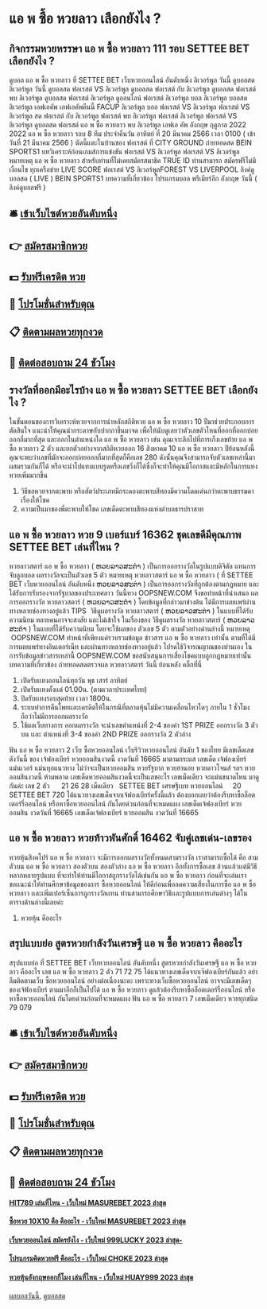 # แอ พ ซื้อ หวยลาว เลือกยังไง ?
## กิจกรรมหวยหรรษา แอ พ ซื้อ หวยลาว 111 รอบ SETTEE BET เลือกยังไง ?
ดูบอล แอ พ ซื้อ หวยลาว ที่ SETTEE BET เว็บหวยออนไลน์ อันดับหนึ่ง ลิเวอร์พูล วันนี้ ดูบอลสด ลิเวอร์พูล วันนี้ ดูบอลสด ฟอเรสต์ VS ลิเวอร์พูล ดูบอลสด ฟอเรสต์ กับ ลิเวอร์พูล ดูบอลสด ฟอเรสต์ พบ ลิเวอร์พูล ดูบอลสด ฟอเรสต์ ลิเวอร์พูล ดูออนไลน์ ฟอเรสต์ ลิเวอร์พูล บอล ลิเวอร์พูล บอลสด ลิเวอร์พูล เอฟเอคัพ เอฟเอคัพคืนนี้ FACUP ลิเวอร์พูล บอล ฟอเรสต์ VS ลิเวอร์พูล ฟอเรสต์ VS ลิเวอร์พูล สด ฟอเรสต์ กับ ลิเวอร์พูล ฟอเรสต์ พบ ลิเวอร์พูล ฟอเรสต์ ลิเวอร์พูล
ฟอเรสต์ VS ลิเวอร์พูล
ดูบอลสด ฟอเรสต์ แอ พ ซื้อ หวยลาว พบ ลิเวอร์พูล เอฟเอ คัพ อังกฤษ ฤดูกาล 2022 2022 แอ พ ซื้อ หวยลาว รอบ 8 ทีม ประจำคืนวัน อาทิตย์ ที่ 20 มีนาคม 2566 เวลา 0100 ( เข้าวันที่ 21 มีนาคม 2566 ) นัดนี้แตะในบ้านของ ฟอเรสต์ ที่ CITY GROUND ถ่ายทอดสด BEIN SPORTS1
บทวิเคราะห์ก่อนเกมส์การแข่งขัน ฟอเรสต์ VS ลิเวอร์พูล
ฟอเรสต์ VS ลิเวอร์พูล
หมายเหตุ แอ พ ซื้อ หวยลาว สำหรับท่านที่ไม่เคยสมัครสมาชิค TRUE ID ท่านสามารถ สมัครฟรีไม่มีเงื่อนไข ทุกเครือข่าย
LIVE SCORE ฟอเรสต์ VS ลิเวอร์พูลFOREST VS LIVERPOOL
ลิงค์ดูบอลสด ( LIVE )
BEIN SPORTS1
บทความที่เกี่ยวข้อง
โปรแกรมบอล พรีเมียร์ลีก อังกฤษ วันนี้ ( ลิงค์ดูบอลฟรี )

## 🛎 [เข้าเว็บไซต์หวยอันดับหนึ่ง](https://bit.ly/3BG5bNw)
## 👉 [สมัครสมาชิกหวย](https://bit.ly/3BG5bNw)
## 💵 [รับฟรีเครดิต หวย](https://bit.ly/3C3mvgS)
## 👑 [โปรโมชั่นสำหรับตุณ](https://bit.ly/3C3mvgS)
## 📋 [ติดตามผลหวยทุกงวด](https://bit.ly/3C3mvgS)
## 📱 [ติดต่อสอบถาม 24 ชัวโมง](https://bit.ly/3C3mvgS)

## รางวัลที่ออกมีอะไรบ้าง แอ พ ซื้อ หวยลาว SETTEE BET เลือกยังไง ?
ในขั้นตอนของการวิเคราะห์หวยจากการนำหลักสถิติหวย แอ พ ซื้อ หวยลาว 10 ปีมาช่วยประกอบการตัดสินใจ แนะนำให้คุณนำกระดาษกับปากกาขึ้นมาจด
เพื่อให้นับดูเลยว่าตัวเลขตัวไหนที่ออกที่ออกบ่อย ออกถี่มากที่สุด และออกในตำแหน่งใด แอ พ ซื้อ หวยลาว เช่น คุณเจาะลึกไปที่การเก็งเลขท้าย แอ พ ซื้อ หวยลาว 2 ตัว และยกตัวอย่างจากสถิติหวยออก 16 สิงหาคม 10 แอ พ ซื้อ หวยลาว ปีย้อนหลังนี้
คุณจะพบว่าเลขที่มักจะออกบ่อยออกถี่มากที่สุดก็คือเลข 280 ดังนั้นคุณจึงสามารถจับตัวเลขเหล่านี้มาผสมรวมกันก็ได้ หรือจะนำไปแทงแบบรูดหรือเลขวิ่งก็ได้ซึ่งก็จะทำให้คุณมีโอกาสและมีหลักในการแทงหวยเพิ่มมากขึ้น
1. วิธีขอหวยจากตะพาบ หรือสัตว์ประเภทมีกระดองตะพาบสีทองมีความโดดเด่นกว่าตะพาบธรรมดาเรื่องให้โชค
2. ความเป็นมาของพี่ตะพาบให้โชค เลขเด็ดตะพาบสีทองแห่งตำบลธารปราสาท

## แอ พ ซื้อ หวยลาว หวย 9 เบอร์แบร์ 16362 ชุดเลขดีมีคุณภาพ SETTEE BET เล่นที่ไหน ?
หวยลาวสตาร์ แอ พ ซื้อ หวยลาว ( ຫວຍລາວສະຕ່າ ) เป็นการออกรางวัลในรูปแบบดิจิตัล แทนการจับลูกบอล ผลรางวัลจะเป็นตัวเลข 5 ตัว
หมายเหตุ หวยลาวสตาร์ แอ พ ซื้อ หวยลาว ( ที่ SETTEE BET เว็บหวยออนไลน์ อันดับหนึ่ง ຫວຍລາວສະຕ່າ ) เป็นการออกรางวัลที่ถูกต้องตามกฎหมาย และได้รับการรับรองจากรัฐบาลของประเทศลาว
วันนี้ทาง OOPSNEW.COM จึงขอทำหน้าที่นำเสนอ ผลการออกรางวัล หวยลาวสตาร์ ( ຫວຍລາວສະຕ່າ ) โดยข้อมูลที่กล่าวมาข่างต้น ได้มีการเผยแพร่ผ่านทางหลายช่องทางอยู่แล้ว
TIPS  วิธีดูผลรางวัล หวยลาวสตาร์ ( ຫວຍລາວສະຕ່າ ) ในแบบที่ได้รับความนิยม
หลายคนอาจจะสงสัย และไม่เข้าใจ ในเรื่องของ วิธีดูผลรางวัล หวยลาวสตาร์ ( ຫວຍລາວສະຕ່າ ) ในแบบที่ได้รับความนิยม โดยจะใช้ผลของ ตัวเลข 5 ตัว ตามตัวอย่างด่านล่างนี้
หมายเหตุ  OOPSNEW.COM ทำหน้าที่เพียงแค่รวบรวมข้อมูล ข่าวสาร แอ พ ซื้อ หวยลาว เท่านั้น ตามที่ได้มีการเผยแพร่ทางอินเตอร์เน็ท และผ่านทางหลายช่องทางอยู่แล้ว โปรดใช้วิจารณญาณของท่านเอง ในการรับข้อมูลข่าวสารเหล่านี้ OOPSNEW.COM ขอสนับสนุนการเสี่ยงโชคแบบถูกกฎหมายเท่านั้น
บทความที่เกี่ยวข้อง
 ถ่ายทอดสดตรวจผล หวยลาวสตาร์ วันนี้ ย้อนหลัง คลิ๊กที่นี่  
1. เปิดรับเเทงออนไลน์ทุกวัน พุธ เสาร์ อาทิตย์
2. เปิดรับเเทงตั้งเเต่ 01.00น. (ตามเวลาประเทศไทย)
3. ปิดรับเเทงรอบสุดท้าย เวลา 1800น.
4. ระบบทำการคืนโพยเเละเครดิตให้ในกรณีที่ตลาดหุ้นไม่มีความเคลื่อนไหวใดๆ ภายใน 1 ชั่วโมง ถือว่าไม่มีการออกผลรางวัล
5. ใช้ผลเว็บทางการ ออกผลรางวัล จะนำเลขตำแหน่งที่ 2-4 ของค่า 1ST PRIZE ออกรางวัล 3 ตัวบน เเละ ตำแหน่งที่ 3-4 ของค่า 2ND PRIZE ออกรางวัล 2 ตัวล่าง

ฟัน แอ พ ซื้อ หวยลาว 2
เว็บ ซื้อหวยออนไลน์ เว็บรีวิวหวยออนไลน์ อันดับ 1 ของไทย มีเลขเด็ดเลขดังวันนี้ ของ เจ้ฟองเบียร์ หวยออมสินงวดนี้ งวดวันที่ 16665 มาตามกระแส เลขเด็ด เจ้ฟองเบียร์ แม่นเวอร์ แม่นทุกแนวทาง ไม่ว่าจะเป็นหวยออมสิน หวยรัฐบาล หวยฮานอย หวยดาวโจนส์ ฯลฯ หวยออมสินงวดนี้ ห้ามพลาด เลขเด็ดหวยออมสินงวดนี้จะเป็นเลขอะไร เลขเม็ดเดียว จะแม่นขนาดไหน มาดูกันค่ะ
เลข 2 ตัว      21 26 28
เม็ดเดียว   SETTEE BET เศรษฐีเบท หวยออนไลน์     20 SETTEE BET 720
ได้แนวทางเลขเด็ดจากเจ้ฟองเบียร์ครั้งนี้แล้ว ต้องบอกเลยว่าต้องรีบหาซื้อล็อตเตอร์รี่ออนไลน์ หรือหาซื้อหวยออนไลน์ กันโดยด่วนก่อนที่จะหมดแผง
เลขเด็ดเจ้ฟองเบียร์ หวยออมสิน งวดวันที่ 16665
เลขเด็ดเจ้ฟองเบียร์ หวยออมสิน งวดวันที่ 16665

## แอ พ ซื้อ หวยลาว หวยท้าวพันศักดิ์ 16462 จับคู่เลขเด่น-เลขรอง
หวยหุ้นสิงคโปร์ แอ พ ซื้อ หวยลาว จะมีการออกผลรางวัลทั้งหมดสามรางวัล เราสามารถซื้อได้ คือ สามตัวบน แอ พ ซื้อ หวยลาว สองตัวบน สองตัวล่าง แอ พ ซื้อ หวยลาว อีกทั้งการซื้อเลข ล้วนเเล้วเเต่มีวิธีหลากหลายรูปแบบ ที่จะทำให้ท่านมีโอกาสถูกรางวัลได้เช่นกัน แอ พ ซื้อ หวยลาว ก่อนที่จะเล่นเราขอเเนะนำให้ท่านศึกษาข้อมูลของการ ซื้อหวยออนไลน์ ให้ดีก่อนเพื่อลดความเสี่ยงในการซื้อ แอ พ ซื้อ หวยลาว เเละเพิ่มเปอร์เซ็นการถูกรางวัลเเทน ท่านสามารถศึกษาวิธีเเละรูปแบบการเล่นต่างๆ ได้ในตารางด้านล่างนี้เลยค่ะ
1. หวยหุ้น คืออะไร

## สรุปแบบย่อ สูตรหวยกำลังวันเศรษฐี แอ พ ซื้อ หวยลาว คืออะไร
สรุปแบบย่อ ที่ SETTEE BET เว็บหวยออนไลน์ อันดับหนึ่ง สูตรหวยกำลังวันเศรษฐี แอ พ ซื้อ หวยลาว คืออะไร เลข แอ พ ซื้อ หวยลาว 2 ตัว 71 72 75
ได้แนวทางเลขเด็ดจากเจ๊ฟองเบียร์กันแล้ว อย่าลืมติดตามเว็บ ซื้อหวยออนไลน์ อย่างต่อเนื่องนะคะ เพราะทางเว็บซื้อหวยออนไลน์ อาจจะมีเลขเด็ดๆ ของเจ้ฟ้องเบียร์ ตามมาอีกก็เป็นไปได้ แอ พ ซื้อ หวยลาว ดูแล้วต้องรีบหาซื้อล็อตเตอร์รี่ออนไลน์ หรือหาซื้อหวยออนไลน์ กันโดยด่วนก่อนที่จะหมดแผง
ฟัน แอ พ ซื้อ หวยลาว 7
เลขเม็ดเดียว หวยทุกชนิด 79 079

## 🛎 [เข้าเว็บไซต์หวยอันดับหนึ่ง](https://bit.ly/3BG5bNw)
## 👉 [สมัครสมาชิกหวย](https://bit.ly/3BG5bNw)
## 💵 [รับฟรีเครดิต หวย](https://bit.ly/3C3mvgS)
## 👑 [โปรโมชั่นสำหรับตุณ](https://bit.ly/3C3mvgS)
## 📋 [ติดตามผลหวยทุกงวด](https://bit.ly/3C3mvgS)
## 📱 [ติดต่อสอบถาม 24 ชัวโมง](https://bit.ly/3C3mvgS)

#### [HIT789 เล่นที่ไหน - เว็บใหม่ MASUREBET 2023 ล่าสุด](https://atom.io/themes/hit789%20เล่นที่ไหน%20-%20เว็บใหม่%20masurebet%202023%20ล่าสุด)
#### [ซื้อหวย 10X10 คือ คืออะไร - เว็บใหม่ MASUREBET 2023 ล่าสุด](https://atom.io/themes/ซื้อหวย%2010x10%20คือ%20คืออะไร%20-%20เว็บใหม่%20masurebet%202023%20ล่าสุด)
#### [เว็บหวยออนไลน์ สมัครยังไง - เว็บใหม่ 999LUCKY 2023 ล่าสุด-](https://atom.io/themes/เว็บหวยออนไลน์%20สมัครยังไง%20-%20เว็บใหม่%20999lucky%202023%20ล่าสุด-)
#### [โปรแกรมคิดหวยฟรี คืออะไร - เว็บใหม่ CHOKE 2023 ล่าสุด](https://atom.io/themes/โปรแกรมคิดหวยฟรี%20คืออะไร%20-%20เว็บใหม่%20choke%202023%20ล่าสุด)
#### [หวยหุ้นอังกฤษออกกี่โมง เล่นที่ไหน - เว็บใหม่ HUAY999 2023 ล่าสุด](https://atom.io/themes/หวยหุ้นอังกฤษออกกี่โมง%20เล่นที่ไหน%20-%20เว็บใหม่%20huay999%202023%20ล่าสุด)

[ผลบอลวันนี้](https://siamsport.tv "ผลบอลวันนี้"), [ดูบอลสด](https://siamsport.tv/ดูบอลสด "ดูบอลสด")